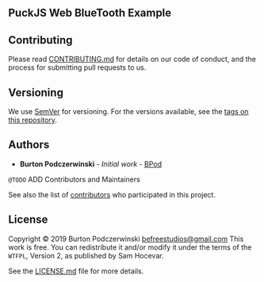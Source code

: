 ## PuckJS Web BlueTooth Example

## Contributing

Please read [CONTRIBUTING.md](CONTRIBUTING.md) for details on our code of conduct, and the process for submitting pull requests to us.

## Versioning

We use [SemVer](http://semver.org/) for versioning. For the versions available, see the [tags on this repository](https://github.com/bpod/puckStatus/tags).

## Authors

- **Burton Podczerwinski** - _Initial work_ - [BPod](https://github.com/bpod)

`@TODO` ADD Contributors and Maintainers

See also the list of [contributors](https://github.com/bpod/puckStatus/graphs/contributors) who participated in this project.

## License

Copyright © 2019 Burton Podczerwinski <befreestudios@gmail.com>
This work is free. You can redistribute it and/or modify it under the
terms of the `WTFPL`, Version 2,
as published by Sam Hocevar.

See the [LICENSE.md](https://github.com/bpod/puckStatus/blob/develop/LICENSE.MD) file for more details.
